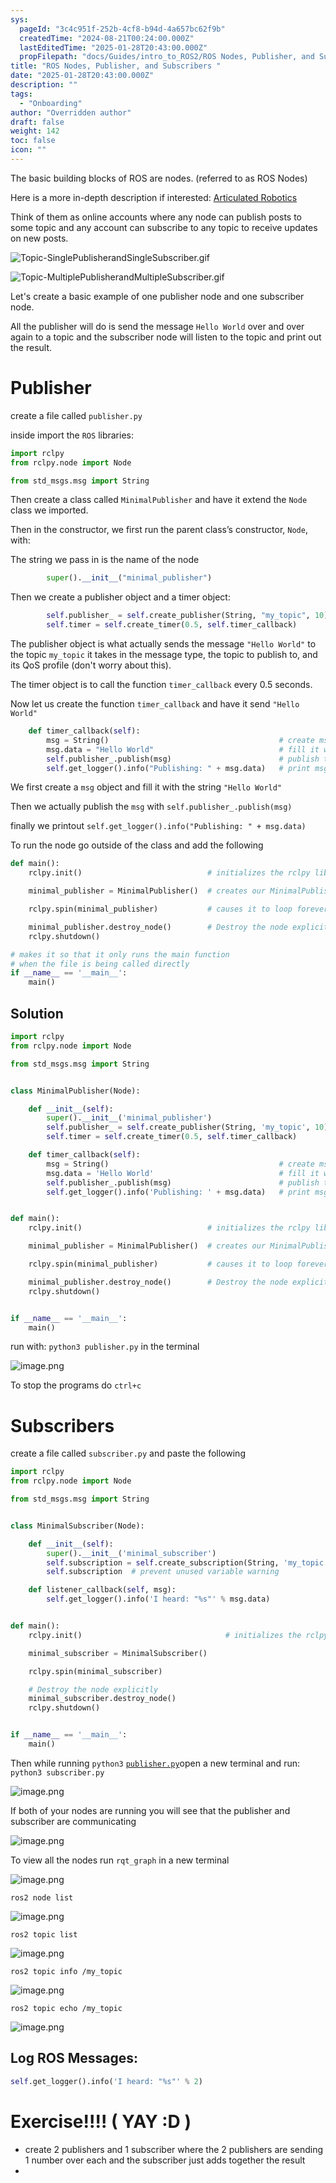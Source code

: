 ```yaml
---
sys:
  pageId: "3c4c951f-252b-4cf8-b94d-4a657bc62f9b"
  createdTime: "2024-08-21T00:24:00.000Z"
  lastEditedTime: "2025-01-28T20:43:00.000Z"
  propFilepath: "docs/Guides/intro_to_ROS2/ROS Nodes, Publisher, and Subscribers .md"
title: "ROS Nodes, Publisher, and Subscribers "
date: "2025-01-28T20:43:00.000Z"
description: ""
tags:
  - "Onboarding"
author: "Overridden author"
draft: false
weight: 142
toc: false
icon: ""
---
```


The basic building blocks of ROS are nodes. (referred to as ROS Nodes)

Here is a more in-depth description if interested: [Articulated Robotics](https://articulatedrobotics.xyz/tutorials/ready-for-ros/ros-overview#2-nodes)

Think of them as online accounts where any node can publish posts to some topic and any account can subscribe to any topic to receive updates on new posts.

![Topic-SinglePublisherandSingleSubscriber.gif](https://docs.ros.org/en/humble/_images/Topic-SinglePublisherandSingleSubscriber.gif)

![Topic-MultiplePublisherandMultipleSubscriber.gif](https://docs.ros.org/en/humble/_images/Topic-MultiplePublisherandMultipleSubscriber.gif)

Let's create a basic example of one publisher node and one subscriber node.

All the publisher will do is send the message `Hello World` over and over again to a topic and the subscriber node will listen to the topic and print out the result.

# Publisher

create a file called `publisher.py` 

inside import the `ROS` libraries:

```python
import rclpy
from rclpy.node import Node

from std_msgs.msg import String
```

Then create a class called `MinimalPublisher` and have it extend the `Node` class we imported.

Then in the constructor, we first run the parent class’s constructor, `Node`, with:

The string we pass in is the name of the node

```python
        super().__init__("minimal_publisher")
```

Then we create a publisher object and a timer object:

```python
        self.publisher_ = self.create_publisher(String, "my_topic", 10)
        self.timer = self.create_timer(0.5, self.timer_callback)
```

The publisher object is what actually sends the message `"Hello World"` to the topic `my_topic` it takes in the message type, the topic to publish to, and its QoS profile (don't worry about this).

The timer object is to call the function `timer_callback` every 0.5 seconds.

Now let us create the function `timer_callback` and have it send `"Hello World"`

```python
    def timer_callback(self):
        msg = String()                                      # create msg object
        msg.data = "Hello World"                            # fill it with data
        self.publisher_.publish(msg)                        # publish the message
        self.get_logger().info("Publishing: " + msg.data)   # print msg
```

We first create a `msg` object and fill it with the string `"Hello World"`

Then we actually publish the `msg` with `self.publisher_.publish(msg)`

finally we printout `self.get_logger().info("Publishing: " + msg.data)`

To run the node go outside of the class and add the following

```python
def main():
    rclpy.init()                            # initializes the rclpy library

    minimal_publisher = MinimalPublisher()  # creates our MinimalPublisher object

    rclpy.spin(minimal_publisher)           # causes it to loop forever

    minimal_publisher.destroy_node()        # Destroy the node explicitly
    rclpy.shutdown()

# makes it so that it only runs the main function
# when the file is being called directly
if __name__ == '__main__': 
    main()
```

## Solution

```python
import rclpy
from rclpy.node import Node

from std_msgs.msg import String


class MinimalPublisher(Node):

    def __init__(self):
        super().__init__('minimal_publisher')
        self.publisher_ = self.create_publisher(String, 'my_topic', 10)
        self.timer = self.create_timer(0.5, self.timer_callback)

    def timer_callback(self):
        msg = String()                                      # create msg object
        msg.data = 'Hello World'                            # fill it with data
        self.publisher_.publish(msg)                        # publish the message
        self.get_logger().info('Publishing: ' + msg.data)   # print msg


def main():
    rclpy.init()                            # initializes the rclpy library

    minimal_publisher = MinimalPublisher()  # creates our MinimalPublisher object

    rclpy.spin(minimal_publisher)           # causes it to loop forever

    minimal_publisher.destroy_node()        # Destroy the node explicitly
    rclpy.shutdown()


if __name__ == '__main__':
    main()
```

run with: `python3 publisher.py` in the terminal

![image.png](https://prod-files-secure.s3.us-west-2.amazonaws.com/d518164a-d88e-44d1-a4ee-3adb3bd8bce0/9214accb-ad5b-44f1-a31c-b3167c59138b/image.png?X-Amz-Algorithm=AWS4-HMAC-SHA256&X-Amz-Content-Sha256=UNSIGNED-PAYLOAD&X-Amz-Credential=ASIAZI2LB466T6ENMQZF%2F20250216%2Fus-west-2%2Fs3%2Faws4_request&X-Amz-Date=20250216T040908Z&X-Amz-Expires=3600&X-Amz-Security-Token=IQoJb3JpZ2luX2VjECwaCXVzLXdlc3QtMiJGMEQCIGgBDxDaN6Lu0FXvOGQVeXxLAQbseEplnCQV%2BeJwFT8VAiAfgEGpDLqJm5m1yKDLa9Ayr3US%2BtKgwh%2Br3JxCosRuiyr%2FAwhVEAAaDDYzNzQyMzE4MzgwNSIMCRoBlo%2FKhsqvN4i3KtwDH95UHk30DrNPITULfvbrjD2kgKQDdKq92AwpxNHCbknFmlhrVsuOETMSj3A8s0MZSF5i0VFXMN76Yvdxzz9kkSuOSAD81Wd2BmyMz%2FJBgGdiHXWiF6Un5Lx4AHlJpxpwvbeDVnWzRVuMB0u4T26E%2FD%2FZkgfpyTyYYtebCZGEPaOf6Od85qaT7x%2Bl5Q5dTu6lwkJWqR7kAPaQkWYxg077OHWyFryim%2FhkTCNlbjvp79IMnalby8dzaokfxZmXmwlnNjO1HmPtcH3Wz5XDaohKqOaOu5V24c2J%2FB%2FFgdJd3mvrtEXg0ZkT4yxtSdfn6JnvCBIrQRB1GQyVzWkMlOqvMGMIsU4GErB77n957%2Fh1ZRyaM6P0dnVFenJmWpEZmnPlFE4JC8eyNezV3A%2FNTlaN4fEgfo5%2BEFEf1HJtvHq6xAi0TGJa6xLfTYs4E9xVKL0ffrgPSdcnU0DP2OPveVaifZet5wtjs8RvejVtwbQ6GhLkDUqlL1YJm%2FCTSavHEfVTmQO%2FJnqFeU56LPi2g%2FmFY49Xx9h2tlAwFJqb3YcB8w2d7TAO8GTyfKRrh%2FxY0W9L8g4%2BbApSpC9o8vsGH6tbBboA5TRalTDzTfNQAHPbTZ0kaMI09R%2B8M5TXGDww2MPFvQY6pgFhHAp42yy96qQXV3riAr4QBh3qZ%2FSVvq%2BNgI7e5bXeO6nVUSPimzv1WWrIJaKFpWshZUL3GCDshqUMscoQZriXJn3YOs8n17sr093W8UNqlmuOUHyZufRyaTy5nzhcOMqij6BxlAb%2F2CEQO79BvxlaU2dM1nO6fu%2B%2FDvpjMtlyHfVi3GaG3Y5Mafr7ovDdGwHv7YuJ%2B4QVBepxl5AiRVDUq%2F%2FU1%2FEg&X-Amz-Signature=758082eef6e2bce9bf2180e4c46f9e90c7b05e2e218b6372650066afcab4fd60&X-Amz-SignedHeaders=host&x-id=GetObject)

To stop the programs do `ctrl+c`

# Subscribers

create a file called `subscriber.py` and paste the following

```python
import rclpy
from rclpy.node import Node

from std_msgs.msg import String


class MinimalSubscriber(Node):

    def __init__(self):
        super().__init__('minimal_subscriber')
        self.subscription = self.create_subscription(String, 'my_topic', self.listener_callback, 10)
        self.subscription  # prevent unused variable warning

    def listener_callback(self, msg):
        self.get_logger().info('I heard: "%s"' % msg.data)


def main():
    rclpy.init()                                # initializes the rclpy library

    minimal_subscriber = MinimalSubscriber()

    rclpy.spin(minimal_subscriber)

    # Destroy the node explicitly
    minimal_subscriber.destroy_node()
    rclpy.shutdown()


if __name__ == '__main__':
    main()
```

Then while running `python3` [`publisher.py`](http://publisher.py/)open a new terminal and run: `python3 subscriber.py` 

![image.png](https://prod-files-secure.s3.us-west-2.amazonaws.com/d518164a-d88e-44d1-a4ee-3adb3bd8bce0/611fccf2-c738-4dbd-94e9-98f209092866/image.png?X-Amz-Algorithm=AWS4-HMAC-SHA256&X-Amz-Content-Sha256=UNSIGNED-PAYLOAD&X-Amz-Credential=ASIAZI2LB466T6ENMQZF%2F20250216%2Fus-west-2%2Fs3%2Faws4_request&X-Amz-Date=20250216T040908Z&X-Amz-Expires=3600&X-Amz-Security-Token=IQoJb3JpZ2luX2VjECwaCXVzLXdlc3QtMiJGMEQCIGgBDxDaN6Lu0FXvOGQVeXxLAQbseEplnCQV%2BeJwFT8VAiAfgEGpDLqJm5m1yKDLa9Ayr3US%2BtKgwh%2Br3JxCosRuiyr%2FAwhVEAAaDDYzNzQyMzE4MzgwNSIMCRoBlo%2FKhsqvN4i3KtwDH95UHk30DrNPITULfvbrjD2kgKQDdKq92AwpxNHCbknFmlhrVsuOETMSj3A8s0MZSF5i0VFXMN76Yvdxzz9kkSuOSAD81Wd2BmyMz%2FJBgGdiHXWiF6Un5Lx4AHlJpxpwvbeDVnWzRVuMB0u4T26E%2FD%2FZkgfpyTyYYtebCZGEPaOf6Od85qaT7x%2Bl5Q5dTu6lwkJWqR7kAPaQkWYxg077OHWyFryim%2FhkTCNlbjvp79IMnalby8dzaokfxZmXmwlnNjO1HmPtcH3Wz5XDaohKqOaOu5V24c2J%2FB%2FFgdJd3mvrtEXg0ZkT4yxtSdfn6JnvCBIrQRB1GQyVzWkMlOqvMGMIsU4GErB77n957%2Fh1ZRyaM6P0dnVFenJmWpEZmnPlFE4JC8eyNezV3A%2FNTlaN4fEgfo5%2BEFEf1HJtvHq6xAi0TGJa6xLfTYs4E9xVKL0ffrgPSdcnU0DP2OPveVaifZet5wtjs8RvejVtwbQ6GhLkDUqlL1YJm%2FCTSavHEfVTmQO%2FJnqFeU56LPi2g%2FmFY49Xx9h2tlAwFJqb3YcB8w2d7TAO8GTyfKRrh%2FxY0W9L8g4%2BbApSpC9o8vsGH6tbBboA5TRalTDzTfNQAHPbTZ0kaMI09R%2B8M5TXGDww2MPFvQY6pgFhHAp42yy96qQXV3riAr4QBh3qZ%2FSVvq%2BNgI7e5bXeO6nVUSPimzv1WWrIJaKFpWshZUL3GCDshqUMscoQZriXJn3YOs8n17sr093W8UNqlmuOUHyZufRyaTy5nzhcOMqij6BxlAb%2F2CEQO79BvxlaU2dM1nO6fu%2B%2FDvpjMtlyHfVi3GaG3Y5Mafr7ovDdGwHv7YuJ%2B4QVBepxl5AiRVDUq%2F%2FU1%2FEg&X-Amz-Signature=e34297433b11e36170254b928ae2253f5cea54132f886b7712f0e66d72deecf4&X-Amz-SignedHeaders=host&x-id=GetObject)

If both of your nodes are running you will see that the publisher and subscriber are communicating

![image.png](https://prod-files-secure.s3.us-west-2.amazonaws.com/d518164a-d88e-44d1-a4ee-3adb3bd8bce0/eea428b5-1cf0-43bb-a30b-81cbaf6c5c78/image.png?X-Amz-Algorithm=AWS4-HMAC-SHA256&X-Amz-Content-Sha256=UNSIGNED-PAYLOAD&X-Amz-Credential=ASIAZI2LB466T6ENMQZF%2F20250216%2Fus-west-2%2Fs3%2Faws4_request&X-Amz-Date=20250216T040908Z&X-Amz-Expires=3600&X-Amz-Security-Token=IQoJb3JpZ2luX2VjECwaCXVzLXdlc3QtMiJGMEQCIGgBDxDaN6Lu0FXvOGQVeXxLAQbseEplnCQV%2BeJwFT8VAiAfgEGpDLqJm5m1yKDLa9Ayr3US%2BtKgwh%2Br3JxCosRuiyr%2FAwhVEAAaDDYzNzQyMzE4MzgwNSIMCRoBlo%2FKhsqvN4i3KtwDH95UHk30DrNPITULfvbrjD2kgKQDdKq92AwpxNHCbknFmlhrVsuOETMSj3A8s0MZSF5i0VFXMN76Yvdxzz9kkSuOSAD81Wd2BmyMz%2FJBgGdiHXWiF6Un5Lx4AHlJpxpwvbeDVnWzRVuMB0u4T26E%2FD%2FZkgfpyTyYYtebCZGEPaOf6Od85qaT7x%2Bl5Q5dTu6lwkJWqR7kAPaQkWYxg077OHWyFryim%2FhkTCNlbjvp79IMnalby8dzaokfxZmXmwlnNjO1HmPtcH3Wz5XDaohKqOaOu5V24c2J%2FB%2FFgdJd3mvrtEXg0ZkT4yxtSdfn6JnvCBIrQRB1GQyVzWkMlOqvMGMIsU4GErB77n957%2Fh1ZRyaM6P0dnVFenJmWpEZmnPlFE4JC8eyNezV3A%2FNTlaN4fEgfo5%2BEFEf1HJtvHq6xAi0TGJa6xLfTYs4E9xVKL0ffrgPSdcnU0DP2OPveVaifZet5wtjs8RvejVtwbQ6GhLkDUqlL1YJm%2FCTSavHEfVTmQO%2FJnqFeU56LPi2g%2FmFY49Xx9h2tlAwFJqb3YcB8w2d7TAO8GTyfKRrh%2FxY0W9L8g4%2BbApSpC9o8vsGH6tbBboA5TRalTDzTfNQAHPbTZ0kaMI09R%2B8M5TXGDww2MPFvQY6pgFhHAp42yy96qQXV3riAr4QBh3qZ%2FSVvq%2BNgI7e5bXeO6nVUSPimzv1WWrIJaKFpWshZUL3GCDshqUMscoQZriXJn3YOs8n17sr093W8UNqlmuOUHyZufRyaTy5nzhcOMqij6BxlAb%2F2CEQO79BvxlaU2dM1nO6fu%2B%2FDvpjMtlyHfVi3GaG3Y5Mafr7ovDdGwHv7YuJ%2B4QVBepxl5AiRVDUq%2F%2FU1%2FEg&X-Amz-Signature=eb2f60ce013342d7b83c9eeeadebb8b8c5a00559398cccb41254973742e9031e&X-Amz-SignedHeaders=host&x-id=GetObject)

To view all the nodes run `rqt_graph` in a new terminal

![image.png](https://prod-files-secure.s3.us-west-2.amazonaws.com/d518164a-d88e-44d1-a4ee-3adb3bd8bce0/1d98e964-4318-4d62-b5c4-8c8f78368598/image.png?X-Amz-Algorithm=AWS4-HMAC-SHA256&X-Amz-Content-Sha256=UNSIGNED-PAYLOAD&X-Amz-Credential=ASIAZI2LB466T6ENMQZF%2F20250216%2Fus-west-2%2Fs3%2Faws4_request&X-Amz-Date=20250216T040908Z&X-Amz-Expires=3600&X-Amz-Security-Token=IQoJb3JpZ2luX2VjECwaCXVzLXdlc3QtMiJGMEQCIGgBDxDaN6Lu0FXvOGQVeXxLAQbseEplnCQV%2BeJwFT8VAiAfgEGpDLqJm5m1yKDLa9Ayr3US%2BtKgwh%2Br3JxCosRuiyr%2FAwhVEAAaDDYzNzQyMzE4MzgwNSIMCRoBlo%2FKhsqvN4i3KtwDH95UHk30DrNPITULfvbrjD2kgKQDdKq92AwpxNHCbknFmlhrVsuOETMSj3A8s0MZSF5i0VFXMN76Yvdxzz9kkSuOSAD81Wd2BmyMz%2FJBgGdiHXWiF6Un5Lx4AHlJpxpwvbeDVnWzRVuMB0u4T26E%2FD%2FZkgfpyTyYYtebCZGEPaOf6Od85qaT7x%2Bl5Q5dTu6lwkJWqR7kAPaQkWYxg077OHWyFryim%2FhkTCNlbjvp79IMnalby8dzaokfxZmXmwlnNjO1HmPtcH3Wz5XDaohKqOaOu5V24c2J%2FB%2FFgdJd3mvrtEXg0ZkT4yxtSdfn6JnvCBIrQRB1GQyVzWkMlOqvMGMIsU4GErB77n957%2Fh1ZRyaM6P0dnVFenJmWpEZmnPlFE4JC8eyNezV3A%2FNTlaN4fEgfo5%2BEFEf1HJtvHq6xAi0TGJa6xLfTYs4E9xVKL0ffrgPSdcnU0DP2OPveVaifZet5wtjs8RvejVtwbQ6GhLkDUqlL1YJm%2FCTSavHEfVTmQO%2FJnqFeU56LPi2g%2FmFY49Xx9h2tlAwFJqb3YcB8w2d7TAO8GTyfKRrh%2FxY0W9L8g4%2BbApSpC9o8vsGH6tbBboA5TRalTDzTfNQAHPbTZ0kaMI09R%2B8M5TXGDww2MPFvQY6pgFhHAp42yy96qQXV3riAr4QBh3qZ%2FSVvq%2BNgI7e5bXeO6nVUSPimzv1WWrIJaKFpWshZUL3GCDshqUMscoQZriXJn3YOs8n17sr093W8UNqlmuOUHyZufRyaTy5nzhcOMqij6BxlAb%2F2CEQO79BvxlaU2dM1nO6fu%2B%2FDvpjMtlyHfVi3GaG3Y5Mafr7ovDdGwHv7YuJ%2B4QVBepxl5AiRVDUq%2F%2FU1%2FEg&X-Amz-Signature=7374d602927d99691e583f65adba19b5209a7d0c6b22a8d84129bbf5f16fb6d3&X-Amz-SignedHeaders=host&x-id=GetObject)

`ros2 node list`

![image.png](https://prod-files-secure.s3.us-west-2.amazonaws.com/d518164a-d88e-44d1-a4ee-3adb3bd8bce0/680ac8cf-e6d9-4164-9ece-5b9a6fccffee/image.png?X-Amz-Algorithm=AWS4-HMAC-SHA256&X-Amz-Content-Sha256=UNSIGNED-PAYLOAD&X-Amz-Credential=ASIAZI2LB466T6ENMQZF%2F20250216%2Fus-west-2%2Fs3%2Faws4_request&X-Amz-Date=20250216T040908Z&X-Amz-Expires=3600&X-Amz-Security-Token=IQoJb3JpZ2luX2VjECwaCXVzLXdlc3QtMiJGMEQCIGgBDxDaN6Lu0FXvOGQVeXxLAQbseEplnCQV%2BeJwFT8VAiAfgEGpDLqJm5m1yKDLa9Ayr3US%2BtKgwh%2Br3JxCosRuiyr%2FAwhVEAAaDDYzNzQyMzE4MzgwNSIMCRoBlo%2FKhsqvN4i3KtwDH95UHk30DrNPITULfvbrjD2kgKQDdKq92AwpxNHCbknFmlhrVsuOETMSj3A8s0MZSF5i0VFXMN76Yvdxzz9kkSuOSAD81Wd2BmyMz%2FJBgGdiHXWiF6Un5Lx4AHlJpxpwvbeDVnWzRVuMB0u4T26E%2FD%2FZkgfpyTyYYtebCZGEPaOf6Od85qaT7x%2Bl5Q5dTu6lwkJWqR7kAPaQkWYxg077OHWyFryim%2FhkTCNlbjvp79IMnalby8dzaokfxZmXmwlnNjO1HmPtcH3Wz5XDaohKqOaOu5V24c2J%2FB%2FFgdJd3mvrtEXg0ZkT4yxtSdfn6JnvCBIrQRB1GQyVzWkMlOqvMGMIsU4GErB77n957%2Fh1ZRyaM6P0dnVFenJmWpEZmnPlFE4JC8eyNezV3A%2FNTlaN4fEgfo5%2BEFEf1HJtvHq6xAi0TGJa6xLfTYs4E9xVKL0ffrgPSdcnU0DP2OPveVaifZet5wtjs8RvejVtwbQ6GhLkDUqlL1YJm%2FCTSavHEfVTmQO%2FJnqFeU56LPi2g%2FmFY49Xx9h2tlAwFJqb3YcB8w2d7TAO8GTyfKRrh%2FxY0W9L8g4%2BbApSpC9o8vsGH6tbBboA5TRalTDzTfNQAHPbTZ0kaMI09R%2B8M5TXGDww2MPFvQY6pgFhHAp42yy96qQXV3riAr4QBh3qZ%2FSVvq%2BNgI7e5bXeO6nVUSPimzv1WWrIJaKFpWshZUL3GCDshqUMscoQZriXJn3YOs8n17sr093W8UNqlmuOUHyZufRyaTy5nzhcOMqij6BxlAb%2F2CEQO79BvxlaU2dM1nO6fu%2B%2FDvpjMtlyHfVi3GaG3Y5Mafr7ovDdGwHv7YuJ%2B4QVBepxl5AiRVDUq%2F%2FU1%2FEg&X-Amz-Signature=ed7cf6ca66aae54710c828c846deeaf08118ac4c0cf746f1aa3ad0009c95be9d&X-Amz-SignedHeaders=host&x-id=GetObject)

`ros2 topic list`

![image.png](https://prod-files-secure.s3.us-west-2.amazonaws.com/d518164a-d88e-44d1-a4ee-3adb3bd8bce0/eee2ebe1-27ef-4a4a-96fb-2ca54126fb29/image.png?X-Amz-Algorithm=AWS4-HMAC-SHA256&X-Amz-Content-Sha256=UNSIGNED-PAYLOAD&X-Amz-Credential=ASIAZI2LB466T6ENMQZF%2F20250216%2Fus-west-2%2Fs3%2Faws4_request&X-Amz-Date=20250216T040908Z&X-Amz-Expires=3600&X-Amz-Security-Token=IQoJb3JpZ2luX2VjECwaCXVzLXdlc3QtMiJGMEQCIGgBDxDaN6Lu0FXvOGQVeXxLAQbseEplnCQV%2BeJwFT8VAiAfgEGpDLqJm5m1yKDLa9Ayr3US%2BtKgwh%2Br3JxCosRuiyr%2FAwhVEAAaDDYzNzQyMzE4MzgwNSIMCRoBlo%2FKhsqvN4i3KtwDH95UHk30DrNPITULfvbrjD2kgKQDdKq92AwpxNHCbknFmlhrVsuOETMSj3A8s0MZSF5i0VFXMN76Yvdxzz9kkSuOSAD81Wd2BmyMz%2FJBgGdiHXWiF6Un5Lx4AHlJpxpwvbeDVnWzRVuMB0u4T26E%2FD%2FZkgfpyTyYYtebCZGEPaOf6Od85qaT7x%2Bl5Q5dTu6lwkJWqR7kAPaQkWYxg077OHWyFryim%2FhkTCNlbjvp79IMnalby8dzaokfxZmXmwlnNjO1HmPtcH3Wz5XDaohKqOaOu5V24c2J%2FB%2FFgdJd3mvrtEXg0ZkT4yxtSdfn6JnvCBIrQRB1GQyVzWkMlOqvMGMIsU4GErB77n957%2Fh1ZRyaM6P0dnVFenJmWpEZmnPlFE4JC8eyNezV3A%2FNTlaN4fEgfo5%2BEFEf1HJtvHq6xAi0TGJa6xLfTYs4E9xVKL0ffrgPSdcnU0DP2OPveVaifZet5wtjs8RvejVtwbQ6GhLkDUqlL1YJm%2FCTSavHEfVTmQO%2FJnqFeU56LPi2g%2FmFY49Xx9h2tlAwFJqb3YcB8w2d7TAO8GTyfKRrh%2FxY0W9L8g4%2BbApSpC9o8vsGH6tbBboA5TRalTDzTfNQAHPbTZ0kaMI09R%2B8M5TXGDww2MPFvQY6pgFhHAp42yy96qQXV3riAr4QBh3qZ%2FSVvq%2BNgI7e5bXeO6nVUSPimzv1WWrIJaKFpWshZUL3GCDshqUMscoQZriXJn3YOs8n17sr093W8UNqlmuOUHyZufRyaTy5nzhcOMqij6BxlAb%2F2CEQO79BvxlaU2dM1nO6fu%2B%2FDvpjMtlyHfVi3GaG3Y5Mafr7ovDdGwHv7YuJ%2B4QVBepxl5AiRVDUq%2F%2FU1%2FEg&X-Amz-Signature=76f058b05525e706d748a792bda2e8f56e3fef205b0067935b20eeb6d0338dcb&X-Amz-SignedHeaders=host&x-id=GetObject)

`ros2 topic info /my_topic`

![image.png](https://prod-files-secure.s3.us-west-2.amazonaws.com/d518164a-d88e-44d1-a4ee-3adb3bd8bce0/6288ef12-cb9e-406f-b9eb-65feed3a9011/image.png?X-Amz-Algorithm=AWS4-HMAC-SHA256&X-Amz-Content-Sha256=UNSIGNED-PAYLOAD&X-Amz-Credential=ASIAZI2LB466T6ENMQZF%2F20250216%2Fus-west-2%2Fs3%2Faws4_request&X-Amz-Date=20250216T040908Z&X-Amz-Expires=3600&X-Amz-Security-Token=IQoJb3JpZ2luX2VjECwaCXVzLXdlc3QtMiJGMEQCIGgBDxDaN6Lu0FXvOGQVeXxLAQbseEplnCQV%2BeJwFT8VAiAfgEGpDLqJm5m1yKDLa9Ayr3US%2BtKgwh%2Br3JxCosRuiyr%2FAwhVEAAaDDYzNzQyMzE4MzgwNSIMCRoBlo%2FKhsqvN4i3KtwDH95UHk30DrNPITULfvbrjD2kgKQDdKq92AwpxNHCbknFmlhrVsuOETMSj3A8s0MZSF5i0VFXMN76Yvdxzz9kkSuOSAD81Wd2BmyMz%2FJBgGdiHXWiF6Un5Lx4AHlJpxpwvbeDVnWzRVuMB0u4T26E%2FD%2FZkgfpyTyYYtebCZGEPaOf6Od85qaT7x%2Bl5Q5dTu6lwkJWqR7kAPaQkWYxg077OHWyFryim%2FhkTCNlbjvp79IMnalby8dzaokfxZmXmwlnNjO1HmPtcH3Wz5XDaohKqOaOu5V24c2J%2FB%2FFgdJd3mvrtEXg0ZkT4yxtSdfn6JnvCBIrQRB1GQyVzWkMlOqvMGMIsU4GErB77n957%2Fh1ZRyaM6P0dnVFenJmWpEZmnPlFE4JC8eyNezV3A%2FNTlaN4fEgfo5%2BEFEf1HJtvHq6xAi0TGJa6xLfTYs4E9xVKL0ffrgPSdcnU0DP2OPveVaifZet5wtjs8RvejVtwbQ6GhLkDUqlL1YJm%2FCTSavHEfVTmQO%2FJnqFeU56LPi2g%2FmFY49Xx9h2tlAwFJqb3YcB8w2d7TAO8GTyfKRrh%2FxY0W9L8g4%2BbApSpC9o8vsGH6tbBboA5TRalTDzTfNQAHPbTZ0kaMI09R%2B8M5TXGDww2MPFvQY6pgFhHAp42yy96qQXV3riAr4QBh3qZ%2FSVvq%2BNgI7e5bXeO6nVUSPimzv1WWrIJaKFpWshZUL3GCDshqUMscoQZriXJn3YOs8n17sr093W8UNqlmuOUHyZufRyaTy5nzhcOMqij6BxlAb%2F2CEQO79BvxlaU2dM1nO6fu%2B%2FDvpjMtlyHfVi3GaG3Y5Mafr7ovDdGwHv7YuJ%2B4QVBepxl5AiRVDUq%2F%2FU1%2FEg&X-Amz-Signature=2ba94254febad3c2d3403d5b2883535ee36da1523c238a9ebc395e6b0b8f4bdc&X-Amz-SignedHeaders=host&x-id=GetObject)

`ros2 topic echo /my_topic`

![image.png](https://prod-files-secure.s3.us-west-2.amazonaws.com/d518164a-d88e-44d1-a4ee-3adb3bd8bce0/0a6fcb4d-422d-4a6c-a803-749ef4adf2c6/image.png?X-Amz-Algorithm=AWS4-HMAC-SHA256&X-Amz-Content-Sha256=UNSIGNED-PAYLOAD&X-Amz-Credential=ASIAZI2LB466T6ENMQZF%2F20250216%2Fus-west-2%2Fs3%2Faws4_request&X-Amz-Date=20250216T040908Z&X-Amz-Expires=3600&X-Amz-Security-Token=IQoJb3JpZ2luX2VjECwaCXVzLXdlc3QtMiJGMEQCIGgBDxDaN6Lu0FXvOGQVeXxLAQbseEplnCQV%2BeJwFT8VAiAfgEGpDLqJm5m1yKDLa9Ayr3US%2BtKgwh%2Br3JxCosRuiyr%2FAwhVEAAaDDYzNzQyMzE4MzgwNSIMCRoBlo%2FKhsqvN4i3KtwDH95UHk30DrNPITULfvbrjD2kgKQDdKq92AwpxNHCbknFmlhrVsuOETMSj3A8s0MZSF5i0VFXMN76Yvdxzz9kkSuOSAD81Wd2BmyMz%2FJBgGdiHXWiF6Un5Lx4AHlJpxpwvbeDVnWzRVuMB0u4T26E%2FD%2FZkgfpyTyYYtebCZGEPaOf6Od85qaT7x%2Bl5Q5dTu6lwkJWqR7kAPaQkWYxg077OHWyFryim%2FhkTCNlbjvp79IMnalby8dzaokfxZmXmwlnNjO1HmPtcH3Wz5XDaohKqOaOu5V24c2J%2FB%2FFgdJd3mvrtEXg0ZkT4yxtSdfn6JnvCBIrQRB1GQyVzWkMlOqvMGMIsU4GErB77n957%2Fh1ZRyaM6P0dnVFenJmWpEZmnPlFE4JC8eyNezV3A%2FNTlaN4fEgfo5%2BEFEf1HJtvHq6xAi0TGJa6xLfTYs4E9xVKL0ffrgPSdcnU0DP2OPveVaifZet5wtjs8RvejVtwbQ6GhLkDUqlL1YJm%2FCTSavHEfVTmQO%2FJnqFeU56LPi2g%2FmFY49Xx9h2tlAwFJqb3YcB8w2d7TAO8GTyfKRrh%2FxY0W9L8g4%2BbApSpC9o8vsGH6tbBboA5TRalTDzTfNQAHPbTZ0kaMI09R%2B8M5TXGDww2MPFvQY6pgFhHAp42yy96qQXV3riAr4QBh3qZ%2FSVvq%2BNgI7e5bXeO6nVUSPimzv1WWrIJaKFpWshZUL3GCDshqUMscoQZriXJn3YOs8n17sr093W8UNqlmuOUHyZufRyaTy5nzhcOMqij6BxlAb%2F2CEQO79BvxlaU2dM1nO6fu%2B%2FDvpjMtlyHfVi3GaG3Y5Mafr7ovDdGwHv7YuJ%2B4QVBepxl5AiRVDUq%2F%2FU1%2FEg&X-Amz-Signature=666fec2a748d34f6baf319f6bbf3a44fec6540fe448c39ea04b0b836c2c4128c&X-Amz-SignedHeaders=host&x-id=GetObject)

## Log ROS Messages:

```python
self.get_logger().info('I heard: "%s"' % 2)
```

# Exercise!!!! ( YAY :D )

- create 2 publishers and 1 subscriber where the 2 publishers are sending 1 number over each and the subscriber just adds together the result
- 
